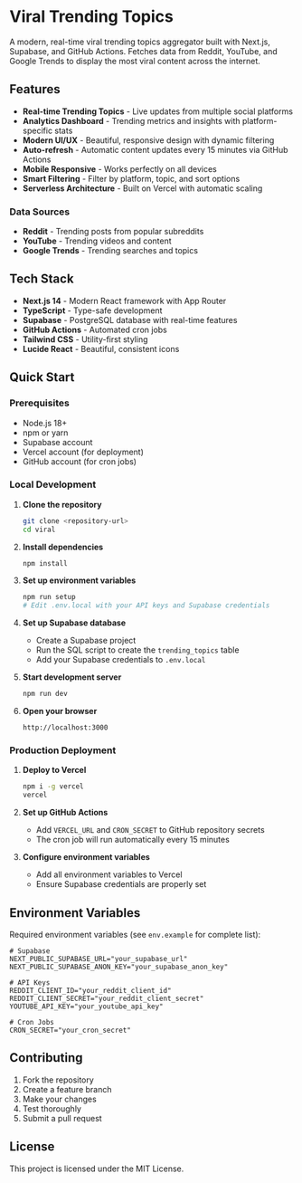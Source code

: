 # Viral Trending Topics

A modern, real-time viral trending topics aggregator built with Next.js, Supabase, and GitHub Actions. Fetches data from Reddit, YouTube, and Google Trends to display the most viral content across the internet.

## Features

- **Real-time Trending Topics** - Live updates from multiple social platforms
- **Analytics Dashboard** - Trending metrics and insights with platform-specific stats
- **Modern UI/UX** - Beautiful, responsive design with dynamic filtering
- **Auto-refresh** - Automatic content updates every 15 minutes via GitHub Actions
- **Mobile Responsive** - Works perfectly on all devices
- **Smart Filtering** - Filter by platform, topic, and sort options
- **Serverless Architecture** - Built on Vercel with automatic scaling

### Data Sources

- **Reddit** - Trending posts from popular subreddits
- **YouTube** - Trending videos and content
- **Google Trends** - Trending searches and topics

## Tech Stack

- **Next.js 14** - Modern React framework with App Router
- **TypeScript** - Type-safe development
- **Supabase** - PostgreSQL database with real-time features
- **GitHub Actions** - Automated cron jobs
- **Tailwind CSS** - Utility-first styling
- **Lucide React** - Beautiful, consistent icons

## Quick Start

### Prerequisites

- Node.js 18+
- npm or yarn
- Supabase account
- Vercel account (for deployment)
- GitHub account (for cron jobs)

### Local Development

1. **Clone the repository**

   ```bash
   git clone <repository-url>
   cd viral
   ```

2. **Install dependencies**

   ```bash
   npm install
   ```

3. **Set up environment variables**

   ```bash
   npm run setup
   # Edit .env.local with your API keys and Supabase credentials
   ```

4. **Set up Supabase database**

   - Create a Supabase project
   - Run the SQL script to create the `trending_topics` table
   - Add your Supabase credentials to `.env.local`

5. **Start development server**

   ```bash
   npm run dev
   ```

6. **Open your browser**
   ```
   http://localhost:3000
   ```

### Production Deployment

1. **Deploy to Vercel**

   ```bash
   npm i -g vercel
   vercel
   ```

2. **Set up GitHub Actions**

   - Add `VERCEL_URL` and `CRON_SECRET` to GitHub repository secrets
   - The cron job will run automatically every 15 minutes

3. **Configure environment variables**
   - Add all environment variables to Vercel
   - Ensure Supabase credentials are properly set

## Environment Variables

Required environment variables (see `env.example` for complete list):

```env
# Supabase
NEXT_PUBLIC_SUPABASE_URL="your_supabase_url"
NEXT_PUBLIC_SUPABASE_ANON_KEY="your_supabase_anon_key"

# API Keys
REDDIT_CLIENT_ID="your_reddit_client_id"
REDDIT_CLIENT_SECRET="your_reddit_client_secret"
YOUTUBE_API_KEY="your_youtube_api_key"

# Cron Jobs
CRON_SECRET="your_cron_secret"
```

## Contributing

1. Fork the repository
2. Create a feature branch
3. Make your changes
4. Test thoroughly
5. Submit a pull request

## License

This project is licensed under the MIT License.
